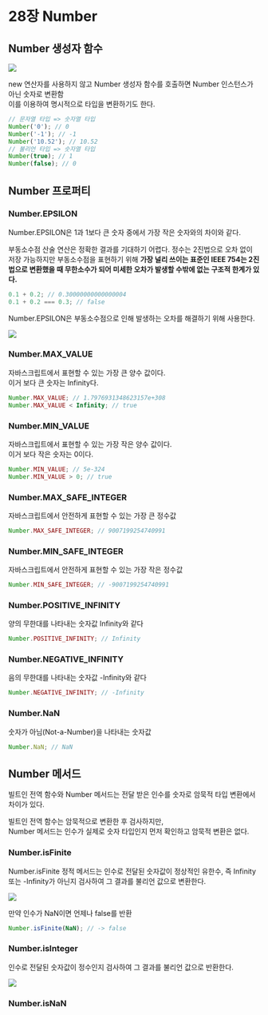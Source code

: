 # 28장 Number

## Number 생성자 함수

![](https://velog.velcdn.com/images/pmj9498/post/f2173ea0-7597-49ae-a4ea-40b3408407bc/image.png)

new 연산자를 사용하지 않고 Number 생성자 함수를 호출하면 Number 인스턴스가 아닌 숫자로 변환함  
이를 이용하여 명시적으로 타입을 변환하기도 한다.

```js
// 문자열 타입 => 숫자열 타입
Number('0'); // 0
Number('-1'); // -1
Number('10.52'); // 10.52
// 불리언 타입 => 숫자열 타입
Number(true); // 1
Number(false); // 0
```

## Number 프로퍼티

### Number.EPSILON

Number.EPSILON은 1과 1보다 큰 숫자 중에서 가장 작은 숫자와의 차이와 같다.

부동소수점 산술 연산은 정확한 결과를 기대하기 어렵다. 정수는 2진법으로 오차 없이 저장 가능하지만 부동소수점을 표현하기 위해 **가장 널리 쓰이는 표준인 IEEE 754는 2진법으로 변환했을 때 무한소수가 되어 미세한 오차가 발생할 수밖에 없는 구조적 한계가 있다.**

```js
0.1 + 0.2; // 0.30000000000000004
0.1 + 0.2 === 0.3; // false
```

Number.EPSILON은 부동소수점으로 인해 발생하는 오차를 해결하기 위해 사용한다.

![](https://velog.velcdn.com/images/pmj9498/post/46d606a1-4eff-40b0-8572-5b2823af29e3/image.png)

### Number.MAX_VALUE

자바스크립트에서 표현할 수 있는 가장 큰 양수 값이다.  
이거 보다 큰 숫자는 Infinity다.

```js
Number.MAX_VALUE; // 1.7976931348623157e+308
Number.MAX_VALUE < Infinity; // true
```

### Number.MIN_VALUE

자바스크립트에서 표현할 수 있는 가장 작은 양수 값이다.  
이거 보다 작은 숫자는 0이다.

```js
Number.MIN_VALUE; // 5e-324
Number.MIN_VALUE > 0; // true
```

### Number.MAX_SAFE_INTEGER

자바스크립트에서 안전하게 표현할 수 있는 가장 큰 정수값

```js
Number.MAX_SAFE_INTEGER; // 9007199254740991
```

### Number.MIN_SAFE_INTEGER

자바스크립트에서 안전하게 표현할 수 있는 가장 작은 정수값

```js
Number.MIN_SAFE_INTEGER; // -9007199254740991
```

### Number.POSITIVE_INFINITY

양의 무한대를 나타내는 숫자값 Infinity와 같다

```js
Number.POSITIVE_INFINITY; // Infinity
```

### Number.NEGATIVE_INFINITY

음의 무한대를 나타내는 숫자값 -Infinity와 같다

```js
Number.NEGATIVE_INFINITY; // -Infinity
```

### Number.NaN

숫자가 아님(Not-a-Number)을 나타내는 숫자값

```js
Number.NaN; // NaN
```

## Number 메서드

빌트인 전역 함수와 Number 메서드는 전달 받은 인수를 숫자로 암묵적 타입 변환에서 차이가 있다.

빌트인 전역 함수는 암묵적으로 변환한 후 검사하지만,  
Number 메서드는 인수가 실제로 숫자 타입인지 먼저 확인하고 암묵적 변환은 없다.

### Number.isFinite

Number.isFinite 정적 메서드는 인수로 전달된 숫자값이 정상적인 유한수, 즉 Infinity 또는 -Infinity가 아닌지 검사하여 그 결과를 불리언 값으로 변환한다.

![](https://velog.velcdn.com/images/pmj9498/post/bcdb270c-2307-4544-a90c-66c384925ce9/image.png)

만약 인수가 NaN이면 언제나 false를 반환

```js
Number.isFinite(NaN); // -> false
```

### Number.isInteger

인수로 전달된 숫자값이 정수인지 검사하여 그 결과를 불리언 값으로 반환한다.

![](https://velog.velcdn.com/images/pmj9498/post/f92b648c-269f-4da5-9628-e63423c23dad/image.png)

### Number.isNaN

